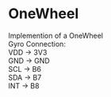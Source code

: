 # OneWheel
Implemention of a OneWheel  
Gyro Connection:  
  VDD -> 3V3  
  GND -> GND  
  SCL -> B6  
  SDA -> B7  
  INT -> B8  
  
